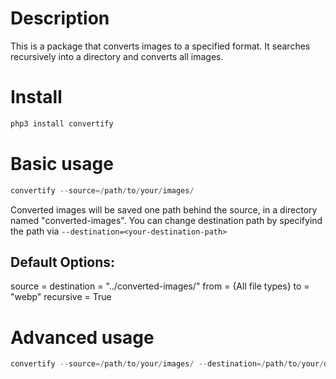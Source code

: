 # Description

This is a package that converts images to a specified format. It searches recursively into a directory and converts all images.


# Install
```python
php3 install convertify
```

# Basic usage
```python
convertify --source=/path/to/your/images/
```
Converted images will be saved one path behind the source, in a directory named "converted-images". You can change destination path by specifyind the path via ```--destination=<your-destination-path>```

## Default Options:
source = <given-path>
destination = "../converted-images/"
from = {All file types}
to = "webp"
recursive = True

# Advanced usage
```python
convertify --source=/path/to/your/images/ --destination=/path/to/your/destination/ -from=png -to=webp -recursive=false
```
